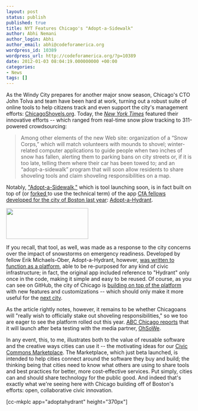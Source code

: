 ```yaml
---
layout: post
status: publish
published: true
title: NYT Features Chicago's "Adopt-a-Sidewalk"
author: Abhi Nemani
author_login: Abhi
author_email: abhi@codeforamerica.org
wordpress_id: 10389
wordpress_url: http://codeforamerica.org/?p=10389
date: 2012-01-03 08:04:19.000000000 +00:00
categories:
- News
tags: []
---
```

As the Windy City prepares for another major snow season, Chicago's CTO John Tolva and team have been hard at work, turning out a robust suite of online tools to help citizens track and even support the city's management efforts: <a href="http://www.cityofchicago.org/city/en/depts/mayor/snowportal/chicagoshovels.html">ChicagoShovels.org</a>. Today, the <em><a href="http://www.nytimes.com/2012/01/03/us/chicagoshovels-web-site-gives-lowdown-on-snow.html?_r=1">New York Times</a></em> featured their innovative efforts -- which ranged from real-time snow plow tracking to 311-powered crowdsourcing:
<blockquote>Among other elements of the new Web site: organization of a “Snow Corps,” which will match volunteers with mounds to shovel; winter-related computer applications to guide people when two inches of snow has fallen, alerting them to parking bans on city streets or, if it is too late, telling them where their car has been towed to; and an “adopt-a-sidewalk” program that will soon allow residents to share shoveling tools and claim shoveling responsibilities on a map.</blockquote>
Notably, <a href="http://webapps.cityofchicago.org/eforms/org/cityofchicago/adoptsidewalk/index.jsp">"Adopt-a-Sidewalk,"</a> which is tool launching soon, is in fact built on top of (or <a href="https://github.com/Chicago/adopt-a-sidewalk">forked </a> to use the technical term) of the app <a href="http://codeforamerica.org/?cfa_project=adopt-a-hydrant">CfA fellows developed for the city of Boston last year</a>: <a href="http://adoptahydrant.org">Adopt-a-Hydrant</a>.

<a href="http://codeforamerica.org/wp-content/uploads/2012/01/chicagoshovels.png"><img class="aligncenter size-full wp-image-10391" title="chicagoshovels" src="http://codeforamerica.org/wp-content/uploads/2012/01/chicagoshovels.png" alt="" width="222" height="83" /></a>

If you recall, that tool, as well, was made as a response to the city concerns over the impact of snowstorms on emergency readiness. Developed by fellow Erik Michaels-Ober, Adopt-a-Hydrant, however, <a href="http://civiccommons.org/2011/11/crowdsourcing-civic-infrastructure/">was written to function as a platform</a>, able to be re-purposed for any kind of civic infrastructure; in fact, the original app included reference to "Hydrant" only once in the code, making it simple and easy to be reused. Of course, as you can see on GitHub, the city of Chicago is <a href="https://github.com/Chicago/adopt-a-sidewalk/commits/development">building on top of the platform</a> with new features and customizations -- which should only make it more useful for the <a href="http://marketplace.civiccommons.org/apps/adopt-hydrant">next city</a>.

As the article rightly notes, however, it remains to be whether Chicagoans will "really wish to officially stake out shoveling responsibilities," so we too are eager to see the platform rolled out this year. <a href="http://abclocal.go.com/wls/story?section=resources&amp;id=8487788">ABC Chicago reports</a> that it will launch after beta testing with the media partner, <a href="http://www.ohsowe.com/home">OhSoWe</a>.

In any event, this, to me, illustrates both to the value of reusable software and the creative ways cities can use it -- the motivating ideas for our <a href="http://marketplace.civiccommons.org">Civic Commons Marketplace</a>. The Marketplace, which just beta launched, is intended to help cities connect around the software they buy and build; the thinking being that cities need to know what others are using to share tools and best practices for better, more cost-effective services. Put simply, cities can and should share technology for the public good. And indeed that's exactly what we're seeing here with Chicago building off of Boston's efforts: open, collaborative civic innovation.

[cc-mkplc app="adoptahydrant" height="370px"]
